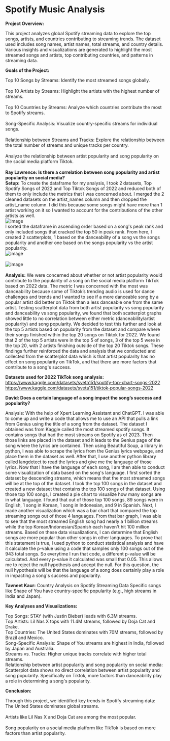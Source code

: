 # Spotify Music Analysis

**Project Overview:**

This project analyzes global Spotify streaming data to explore the top songs, artists, and countries contributing to streaming trends. The dataset used includes song names, artist names, total streams, and country details. Various insights and visualizations are generated to highlight the most streamed songs and artists, top contributing countries, and patterns in streaming data.

**Goals of the Project:**

Top 10 Songs by Streams: Identify the most streamed songs globally.<br>
<br>Top 10 Artists by Streams: Highlight the artists with the highest number of streams.<br>
<br>Top 10 Countries by Streams: Analyze which countries contribute the most to Spotify streams.<br>
<br>Song-Specific Analysis: Visualize country-specific streams for individual songs.<br>
<br>Relationship between Streams and Tracks: Explore the relationship between the total number of streams and unique tracks per country.<br>
<br>Analyze the relationship between artist popularity and song popularity on the social media platform Tiktok.<br>
<br>
**Ray Lawrence: Is there a correlation between song popularity and artist popularity on social media?**
<br>**Setup:** To create the dataframe for my analysis, I took 2 datasets, Top Spotify Songs of 2022 and Top Tiktok Songs of 2022 and reduced both of them to only include the metrics that I was concerned about. I merged the 2 cleaned datasets on the artist_names column and then dropped the artist_name column. I did this because some songs might have more than 1 artist working on it so I wanted to account for the contributions of the other artists as well.<br>
![image](https://github.com/user-attachments/assets/7ffd557d-7839-4e86-aed7-c974c6f7bee7)
<br>
I sorted the dataframe in ascending order based on a song's peak rank and only included songs that cracked the top 50 in peak rank. From here, I created 2 scatterplots, 1 based on the danceability of a song vs the songs popularity and another one based on the songs popularity vs the artist popularity.<br>
![image](https://github.com/user-attachments/assets/29ded018-1750-4e5a-9837-ce189b368b8a) <br>
<br>
![image](https://github.com/user-attachments/assets/99514d33-b9d1-4144-8291-2bafd13ea0e4) <br>
<br>
**Analysis:** We were concerned about whether or not artist popularity would contribute to the popularity of a song on the social media platform TikTok based on 2022 data. The metric I was concerned with the most was danceability because some of Tiktok’s trending audio is used for dance challenges and trends and I wanted to see if a more danceable song by a popular artist did better on Tiktok than a less danceable one from the same artist. Testing scatterplot data from both artist popularity vs song popularity and danceability vs song popularity, we found that both scatterplot graphs showed little to no correlation between either metric (danceability/artist popularity) and song popularity. We decided to test this further and look at the top 5 artists based on popularity from the dataset and compare where their songs finished within the top 20 songs on Tiktok for 2022. We found that 2 of the top 5 artists were in the top 5 of songs, 3 of the top 5 were in the top 20, with 2 artists finishing outside of the top 20 Tiktok songs. These findings further reinforced the data and analysis that we conducted and collected from the scatterplot data which is that artist popularity has no effect on song popularity on TikTok, and that there are more factors that contribute to a song's success.

**Datasets used for 2022 TikTok song analysis:** 
<br>https://www.kaggle.com/datasets/sveta151/spotify-top-chart-songs-2022<br>
https://www.kaggle.com/datasets/sveta151/tiktok-popular-songs-2022


**David: Does a certain language of a song impact the song’s success and popularity?**

Analysis: With the help of Xpert Learning Assistant and ChatGPT. I was able to come up and write a code that allows me to use an API that pulls a link from Genius using the title of a song from the dataset. The dataset I obtained was from Kaggle called the most streamed spotify songs. It contains songs that had the most streams on Spotify as of 2023. Then those links are placed in the dataset and it leads to the Genius page of the song where the lyrics are contained. Then using Beautiful Soup, a library in python, I was able to scrape the lyrics from the Genius lyrics webpage, and place them in the dataset as well. After that, I use another python library called langdetect to read the lyrics and give me the language of those lyrics. Now that I have the language of each song, I am then able to conduct some visualization of data based on the song's language. I first sorted the dataset by descending streams, which means that the most streamed songs will be at the top of the dataset. I took the top 100 songs in the dataset and created a new dataset that contains the top 100 songs of that dataset. Using those top 100 songs, I created a pie chart to visualize how many songs are in what language. I found that out of those top 100 songs, 89 songs were in English, 1 song in Korean, 1 song in Indonesian, and 9 in Spanish. Next, I made another visualization which was a bar chart that compared the top streaming songs out of those 4 languages. From that bar graph, I was able to see that the most streamed English song had nearly a 1 billion streams while the top Korean/Indonesian/Spanish each haven't hit 100 million streams. Based on these data visualizations, I can determine that English songs are more popular than other songs in other languages. To prove that this statement is true, I used python to conduct statistical analysis and have it calculate the p-value using a code that samples only 100 songs out of the 943 total songs. So everytime I run that code, a different p-value will be calculated. And every p-value it calculated was small that 0.05. This allows me to reject the null hypothesis and accept the null. For this question, the null hypothesis will be that the language of a song does certainly play a role in impacting a song's success and popularity.










**Tavneet Kaur:** Country Analysis on Spotify Streaming Data
Specific songs like Shape of You have country-specific popularity (e.g., high streams in India and Japan).



**Key Analyses and Visualizations:**<br>

Top Songs: STAY (with Justin Bieber) leads with 6.3M streams.<br>
Top Artists: Lil Nas X tops with 11.4M streams, followed by Doja Cat and Drake.<br>
Top Countries: The United States dominates with 70M streams, followed by Brazil and Mexico.<br>
Song-Specific Analysis: Shape of You streams are highest in India, followed by Japan and Australia.<br>
Streams vs. Tracks: Higher unique tracks correlate with higher total streams.<br>
Relationship between artist popularity and song popularity on social media: Scatterplot data shows no direct correlation between artist popularity and song popularity. Specifically on Tiktok, more factors than danceability play a role in determining a song's popularity.


**Conclusion:**

Through this project, we identified key trends in Spotify streaming data:
<br>The United States dominates global streams.<br>
<br>Artists like Lil Nas X and Doja Cat are among the most popular.<br>
<br>Song popularity on a social media platform like TikTok is based on more factors than artist popularity.<br>



